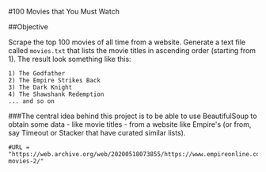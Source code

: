 #100 Movies that You Must Watch

##Objective

Scrape the top 100 movies of all time from a website. Generate a text file called `movies.txt` that lists the movie titles in ascending order (starting from 1). 
The result look something like this:

```
1) The Godfather
2) The Empire Strikes Back
3) The Dark Knight
4) The Shawshank Redemption
... and so on
```
###The central idea behind this project is to be able to use BeautifulSoup to obtain some data - like movie titles - from a website like Empire's (or from, say Timeout or Stacker that have curated similar lists). 

```
#URL = "https://web.archive.org/web/20200518073855/https://www.empireonline.com/movies/features/best-movies-2/"
```

